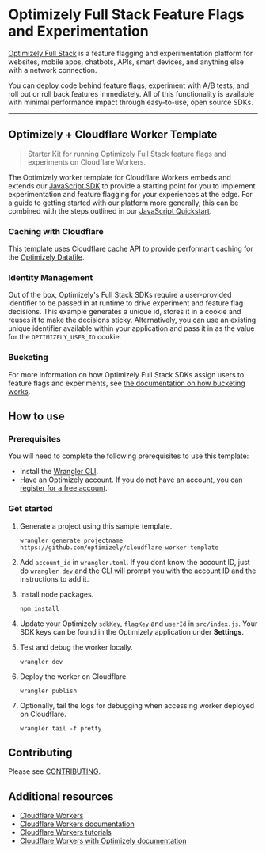 # Optimizely Full Stack Feature Flags and Experimentation

[Optimizely Full Stack](https://docs.developers.optimizely.com/experimentation/v4.0.0-full-stack/docs) is a feature flagging and experimentation platform for websites, mobile apps, chatbots, APIs, smart devices, and anything else with a network connection.

You can deploy code behind feature flags, experiment with A/B tests, and roll out or roll back features immediately. All of this functionality is available with minimal performance impact through easy-to-use, open source SDKs.

--- 

## Optimizely + Cloudflare Worker Template

> Starter Kit for running Optimizely Full Stack feature flags and experiments on Cloudflare Workers.


The Optimizely worker template for Cloudflare Workers embeds and extends our [JavaScript SDK](https://docs.developers.optimizely.com/experimentation/v4.0.0-full-stack/docs/javascript-node-sdk) to provide a starting point for you to implement experimentation and feature flagging for your experiences at the edge. For a guide to getting started with our platform more generally, this can be combined with the steps outlined in our [JavaScript Quickstart](https://docs.developers.optimizely.com/experimentation/v4.0.0-full-stack/docs/javascript-node-quickstart). 

### Caching with Cloudflare
This template uses Cloudflare cache API to provide performant caching for the [Optimizely Datafile](https://docs.developers.optimizely.com/experimentation/v4.0.0-full-stack/docs/manage-config-datafile).

### Identity Management
Out of the box, Optimizely's Full Stack SDKs require a user-provided identifier to be passed in at runtime to drive experiment and feature flag decisions. This example generates a unique id, stores it in a cookie and reuses it to make the decisions sticky. Alternatively, you can use an existing unique identifier available within your application and pass it in as the value for the `OPTIMIZELY_USER_ID` cookie.

### Bucketing
For more information on how Optimizely Full Stack SDKs assign users to feature flags and experiments, see [the documentation on how bucketing works](https://docs.developers.optimizely.com/experimentation/v4.0.0-full-stack/docs/how-bucketing-works). 

## How to use

### Prerequisites

You will need to complete the following prerequisites to use this template:

   - Install the [Wrangler CLI](https://developers.cloudflare.com/workers/cli-wrangler).
   - Have an Optimizely account. If you do not have an account, you can [register for a free account](https://www.optimizely.com/products/intelligence/full-stack-experimentation/).

### Get started

1. Generate a project using this sample template.

   ```
   wrangler generate projectname https://github.com/optimizely/cloudflare-worker-template
   ```

2. Add `account_id` in `wrangler.toml`. If you dont know the account ID, just do `wrangler dev` and the CLI will prompt you with the account ID and the instructions to add it.

3. Install node packages.
    ```
    npm install
    ```

4. Update your Optimizely `sdkKey`, `flagKey` and `userId` in `src/index.js`. Your SDK keys can be found in the Optimizely application under **Settings**.

5. Test and debug the worker locally.

   ```
   wrangler dev
   ```

6. Deploy the worker on Cloudflare.

   ```
   wrangler publish
   ```

7. Optionally, tail the logs for debugging when accessing worker deployed on Cloudflare.
   ```
   wrangler tail -f pretty
   ```

## Contributing
Please see [CONTRIBUTING](CONTRIBUTING.md).

## Additional resources

- [Cloudflare Workers](https://workers.cloudflare.com/)
- [Cloudflare Workers documentation](https://developers.cloudflare.com/workers/)
- [Cloudflare Workers tutorials](https://developers.cloudflare.com/workers/tutorials)
- [Cloudflare Workers with Optimizely documentation](https://docs.developers.optimizely.com/experimentation/v4.0.0-full-stack/docs/cloudflare-workers)